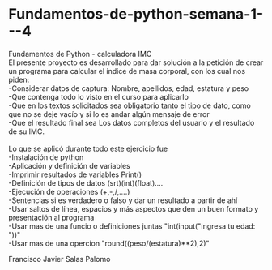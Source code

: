 # Fundamentos-de-python-semana-1---4
Fundamentos de Python - calculadora IMC \
El presente proyecto es desarrollado para dar solución a la petición de crear un programa para calcular el índice de masa corporal, con los cual nos piden:\
-Considerar datos de captura: Nombre, apellidos, edad, estatura y peso\
-Que contenga todo lo visto en el curso para aplicarlo\
-Que en los textos solicitados sea obligatorio tanto el tipo de dato, como que no se deje vacío y si lo es andar algún mensaje de error\
-Que el resultado final sea Los datos completos del usuario y el resultado de su IMC.\
\
Lo que se aplicó durante todo este ejercicio fue\
-Instalación de python\
-Aplicación y definición de variables\
-Imprimir resultados de variables Print()\
-Definición de tipos de datos (srt)(int)(float)....\
-Ejecución de operaciones (+,-,/,....)\
-Sentencias si es verdadero o falso y dar un resultado a partir de ahí\
-Usar saltos de línea, espacios y más aspectos que den un buen formato y presentación al programa\
-Usar mas de una funcio o definiciones juntas "int(input("Ingresa tu edad: "))"\
-Usar mas de una opercion "round((peso/(estatura)**2),2)"

Francisco Javier Salas Palomo

